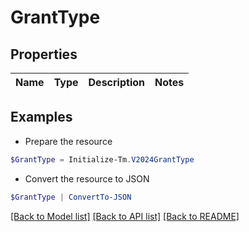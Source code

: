 # GrantType
## Properties

Name | Type | Description | Notes
------------ | ------------- | ------------- | -------------

## Examples

- Prepare the resource
```powershell
$GrantType = Initialize-Tm.V2024GrantType 
```

- Convert the resource to JSON
```powershell
$GrantType | ConvertTo-JSON
```

[[Back to Model list]](../README.md#documentation-for-models) [[Back to API list]](../README.md#documentation-for-api-endpoints) [[Back to README]](../README.md)

